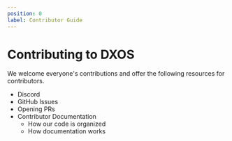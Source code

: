 ```yaml
---
position: 0
label: Contributor Guide
---
```


# Contributing to DXOS

We welcome everyone's contributions and offer the following resources for contributors.

- Discord
- GitHub Issues
- Opening PRs
- Contributor Documentation
  - How our code is organized
  - How documentation works
